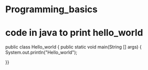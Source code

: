 # Programming_basics
# code in java to print hello_world
public class Hello_world {
	public static void main(String [] args) {
	System.out.println("Hello_world");

}}
